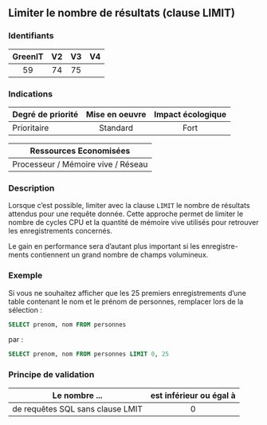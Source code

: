## Limiter le nombre de résultats (clause LIMIT)

### Identifiants

| GreenIT |  V2  |  V3  |  V4  |
|:-------:|:----:|:----:|:----:|
|  59    | 74  | 75  |      |

### Indications

| Degré de priorité |      Mise en oeuvre       |  Impact écologique    | 
|-------------------|:-------------------------:|:---------------------:|
|  Prioritaire      |  Standard                 |    Fort               | 


|Ressources Economisées                                      |
|:----------------------------------------------------------:|
| Processeur / Mémoire vive / Réseau   |

### Description

Lorsque c’est possible, limiter avec la clause `LIMIT` le nombre de résultats attendus pour une requête donnée. Cette approche permet de limiter le nombre de cycles CPU et la quantité de mémoire vive utilisés pour retrouver les enregistrements concernés.

Le gain en performance sera d’autant plus important si les enregistre- ments contiennent un grand nombre de champs volumineux.

### Exemple

Si vous ne souhaitez afficher que les 25 premiers enregistrements d’une table contenant le nom et le prénom de personnes, remplacer lors de la sélection :
```sql
SELECT prenom, nom FROM personnes
```
par :
```sql
SELECT prenom, nom FROM personnes LIMIT 0, 25
```


### Principe de validation

| Le nombre ...     | est inférieur ou égal à   |  
|-------------------|:-------------------------:|
| de requêtes SQL sans clause LMIT  | 0  |
